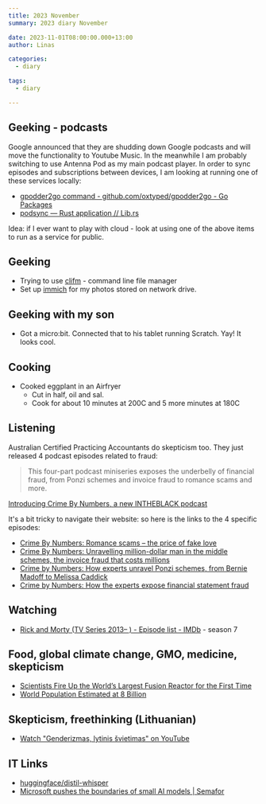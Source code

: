 ```yaml
---
title: 2023 November
summary: 2023 diary November

date: 2023-11-01T08:00:00.000+13:00
author: Linas

categories:
  - diary

tags:
  - diary

---
```


## Geeking - podcasts

Google announced that they are shudding down Google podcasts and will move the functionality to Youtube Music. In the meanwhile I am probably switching to use Antenna Pod as my main podcast player. In order to sync episodes and subscriptions between devices, I am looking at running one of these services locally:
* [gpodder2go command - github.com/oxtyped/gpodder2go - Go Packages](https://pkg.go.dev/github.com/oxtyped/gpodder2go)
* [podsync — Rust application // Lib.rs](https://lib.rs/crates/podsync)

Idea: if I ever want to play with cloud - look at using one of the above items to run as a service for public.


## Geeking 

* Trying to use [clifm](https://github.com/leo-arch/clifm/wiki/Introduction) - command line file manager
* Set up [immich](https://immich.app/) for my photos stored on network drive.

## Geeking with my son

* Got a micro:bit. Connected that to his tablet running Scratch. Yay! It looks cool.

## Cooking

* Cooked eggplant in an Airfryer
  * Cut in half, oil and sal.
  * Cook for about 10 minutes at 200C and 5 more minutes at 180C

## Listening 

Australian Certified Practicing Accountants do skepticism too. They just released 4 podcast episodes related to fraud:

> This four-part podcast miniseries exposes the underbelly of financial  fraud, from Ponzi schemes and invoice fraud to romance scams and more.

[Introducing Crime By Numbers, a new INTHEBLACK podcast](https://intheblack.cpaaustralia.com.au/business-and-finance/introducing-crime-by-numbers-new-intheblack-podcast)

It's a bit tricky to navigate their website: so here is the links to the 4 specific episodes:

* [Crime By Numbers: Romance scams – the price of fake love](https://sites.libsyn.com/452592/INTHEBLACK/crime-by-numbers-romance-scams-the-price-of-fake-love)
* [Crime By Numbers: Unravelling million-dollar man in the middle schemes, the invoice fraud that costs millions](https://sites.libsyn.com/452592/INTHEBLACK/crime-by-numbers-unravelling-million-dollar-man-in-the-middle-schemes-the-invoice-fraud-that-costs-millions)
* [Crime by Numbers: How experts unravel Ponzi schemes, from Bernie Madoff to Melissa Caddick](https://sites.libsyn.com/452592/INTHEBLACK/crime-by-numbers-how-experts-unravel-ponzi-schemes-from-bernie-madoff-to-melissa-caddick)
* [Crime by Numbers: How the experts expose financial statement fraud](https://sites.libsyn.com/452592/INTHEBLACK/how-the-experts-expose-financial-statement-fraud)

## Watching

* [Rick and Morty (TV Series 2013– ) - Episode list - IMDb](https://www.imdb.com/title/tt2861424/episodes/?season=7) - season 7

## Food, global climate change, GMO, medicine, skepticism

* [Scientists Fire Up the World’s Largest Fusion Reactor for the First Time](https://singularityhub.com/2023/11/02/scientists-fire-up-the-worlds-largest-fusion-reactor-for-the-first-time/)
* [World Population Estimated at 8 Billion](https://www.census.gov/library/stories/2023/11/world-population-estimated-eight-billion.html)

## Skepticism, freethinking (Lithuanian)

* [Watch "Genderizmas, lytinis švietimas" on YouTube](https://youtu.be/F1DrEOz_wPM?si=-x9J2KTy8EOllsjR)

## IT Links

* [huggingface/distil-whisper](https://github.com/huggingface/distil-whisper)
* [Microsoft pushes the boundaries of small AI models | Semafor](https://www.semafor.com/article/11/01/2023/microsoft-pushes-the-boundaries-of-small-ai-models)

